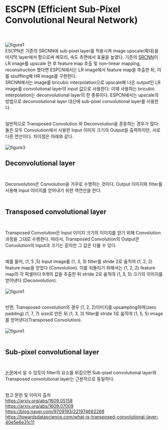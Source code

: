 # ESCPN (Efficient Sub-Pixel Convolutional Neural Network) <br><br>

![figure1](https://user-images.githubusercontent.com/57740560/93749143-5c952a80-fc34-11ea-8062-63b468b769a4.png) <br>
ESCPN은 기존의 SRCNN에 sub-pixel layer를 적용시켜 image upscale(확대)을 마지막 layer에서 함으로써 메모리, 속도 측면에서 효율을 높였다. 기존의 <a href = "https://github.com/yeji-seong/Deep-Learning-Paper-Study/blob/master/Keyword/WEEK2.md"> SRCNN</a>이 LR image를 upscale 한 후 feature map 추출 및 non-linear mapping, reconstruction 했다면 ESPCN에서는 LR image에서 feature map을 추출한 뒤, 이를 shuffling해 HR image를 구현한다. <br>
SRCNN에서는 image를 bricubic interpolation으로 upscale해 나온 output인 LR image를 convolutional layer의 input 값으로 사용한다. 이때 사용하는 bricubic interpolation는  deconvolutional layer의 한 종류이다. ESPCN에서는 upscale의 방법으로 deconvolutional layer 대신에 sub-pixel convolutional layer를 사용한다. <br><br>

일반적으로 Transposed Convolution 와 Deconvolution을 혼동하는 경우가 많다. 둘은 모두 Convolution에서 사용한 Input 이미지 크기의 Output을 출력하지만, 서로 다른 연산이다. 차이점은 아래와 같다. <br><br>
![figure3](https://user-images.githubusercontent.com/57740560/95059132-75710600-0733-11eb-9f0f-10bf396d2f1d.png) <br>

## Deconvolutional layer <br><br>
Deconvolution은 Convolution을 거꾸로 수행하는 것이다. Output 이미지와 filter를 사용해 Input 이미지를 얻어내기 위한 역연산을 한다. <br><br>

## Transposed convolutional layer <br><br>
Transposed Convolution은 Input 이미지 크기의 이미지를 얻기 위해 Convolution 과정을 그대로 수행한다. 따라서, Transposed Convolution의 Output은 Convolution의 Input과 크기는 같지만 그 값은 다를 수 있다. <br><br>

예를 들어, (1, 5 ,5) Input image를 (1, 3, 3) filter를 stride 2로 움직여 (1, 2, 2) feature map을 얻었다 (Convolution). 이를 되돌리기 위해서는 (1, 2, 2) feature map의 각 픽셀마다 9개의 값을 추출한 뒤  stride 2로 움직여 (1, 5, 5) 크기의 이미지를 얻어낸다 (Deconvolution). <br><br>
![figure1](https://user-images.githubusercontent.com/57740560/95058303-4c03aa80-0732-11eb-867d-cc22b10d0086.gif) <br><br>

반면, Transposed convolution의 경우 (1, 2, 2)이미지를 upsampling하여(zero padding) (1, 7, 7) size로 만든 뒤 (1, 3, 3) filter를 stride 1로 움직여 (1, 5, 5) image를 얻어낸다(Transposed Convolution). <br><br>
![figure1](https://user-images.githubusercontent.com/57740560/95059782-53c44e80-0734-11eb-8331-7aba1eaeb89a.gif) <br><br>

## Sub-pixel convolutional layer <br><br>

<a href = "https://github.com/yeji-seong/Deep-Learning-Paper-Study/blob/master/Papers/WEEK3/Is%20the%20deconvolution%20layer%20the%20same%20as%20a%20convolutional%20layer%3F.md">논문</a>에서 알 수 있듯이 filter의 요소를 뒤집으면 Sub-pixel convolutional layer와 Transposed convolutional layer는 근본적으로 동일하다. <br><br>




참고 문헌 및 이미지 출처 <br>
https://arxiv.org/abs/1609.05158 <br>
https://arxiv.org/abs/1609.07009 <br>
https://blog.naver.com/9709193/221974662268 <br>
https://towardsdatascience.com/what-is-transposed-convolutional-layer-40e5e6e31c11 <br>


